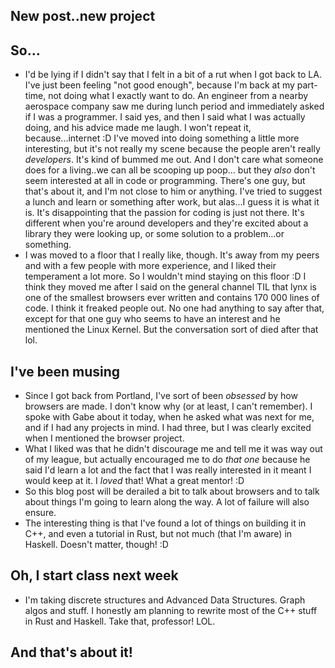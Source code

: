 ## New post..new project

## So...
- I'd be lying if I didn't say that I felt in a bit of a rut when I got back to LA.
  I've just been feeling "not good enough", because I'm back at my part-time,
  not doing what I exactly want to do. 
  An engineer from a nearby aerospace company saw me during lunch period and immediately
  asked if I was a programmer. I said yes, and then I said what I was actually doing,
  and his advice made me laugh. I won't repeat it, because...internet :D
  I've moved into doing something a little
  more interesting, but it's not really my scene because the people aren't
  really *developers*. It's kind of bummed me out.
  And I don't care what someone does for a living..we can all be scooping up poop...
  but they *also* don't seem interested at all in code or programming. There's one guy,
  but that's about it, and I'm not close to him or anything. I've tried to suggest
  a lunch and learn or something after work, but alas...I guess it is what it is.
  It's disappointing that the passion for coding is just not there. It's different
  when you're around developers and they're excited about a library they were looking up,
  or some solution to a problem...or something.
- I was moved to a floor that I really like, though. It's away from my peers
  and with a few people with more experience, and I liked their temperament a lot more.
  So I wouldn't mind staying on this floor :D I think they moved me after I said on the
  general channel TIL that lynx is one of the smallest browsers ever written and contains
  170 000 lines of code. I think it freaked people out. No one had anything to say after that,
  except for that one guy who seems to have an interest and he mentioned the Linux Kernel.
  But the conversation sort of died after that lol.

## I've been musing
- Since I got back from Portland, I've sort of been *obsessed* by how browsers are made.
  I don't know why (or at least, I can't remember). I spoke with Gabe about it today,
  when he asked what was next for me, and if I had any projects in mind. I had three,
  but I was clearly excited when I mentioned the browser project.
- What I liked was that he didn't discourage me and tell me it was way out of my league,
  but actually encouraged me to do *that one* because he said I'd learn a lot and the 
  fact that I was really interested in it meant I would keep at it. I *loved* that!
  What a great mentor! :D
- So this blog post will be derailed a bit to talk about browsers and to talk
  about things I'm going to learn along the way. A lot of failure will also ensure.
- The interesting thing is that I've found a lot of things on building it in C++,
  and even a tutorial in Rust, but not much (that I'm aware) in Haskell. Doesn't matter, though! :D
  
## Oh, I start class next week
- I'm taking discrete structures and Advanced Data Structures. Graph algos and stuff.
  I honestly am planning to rewrite most of the C++ stuff in Rust and Haskell. Take that,
  professor! LOL.
  
## And that's about it!

